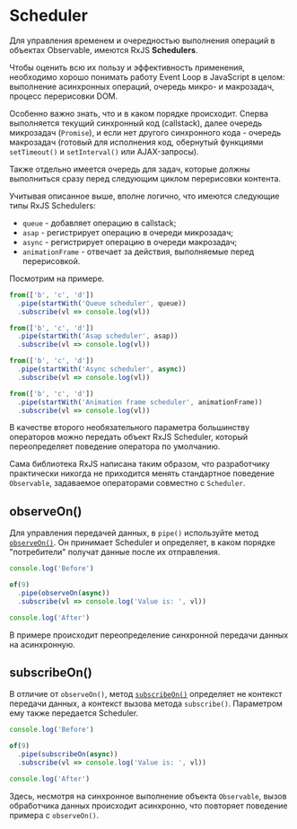 # Scheduler

Для управления временем и очередностью выполнения операций в объектах Observable, имеются RxJS **Schedulers**.

Чтобы оценить всю их пользу и эффективность применения, необходимо хорошо понимать работу Event Loop в JavaScript в целом: выполнение асинхронных операций, очередь микро- и макрозадач, процесс перерисовки DOM.

Особенно важно знать, что и в каком порядке происходит. Сперва выполняется текущий синхронный код (callstack), далее очередь микрозадач (`Promise`), и если нет другого синхронного кода - очередь макрозадач (готовый для исполнения код, обернутый функциями `setTimeout()` и `setInterval()` или AJAX-запросы).

Также отдельно имеется очередь для задач, которые должны выполниться сразу перед следующим циклом перерисовки контента.

Учитывая описанное выше, вполне логично, что имеются следующие типы RxJS Schedulers:

- `queue` - добавляет операцию в callstack;
- `asap` - регистрирует операцию в очереди микрозадач;
- `async` - регистрирует операцию в очереди макрозадач;
- `animationFrame` - отвечает за действия, выполняемые перед перерисовкой.

Посмотрим на примере.

```ts
from(['b', 'c', 'd'])
  .pipe(startWith('Queue scheduler', queue))
  .subscribe(vl => console.log(vl))

from(['b', 'c', 'd'])
  .pipe(startWith('Asap scheduler', asap))
  .subscribe(vl => console.log(vl))

from(['b', 'c', 'd'])
  .pipe(startWith('Async scheduler', async))
  .subscribe(vl => console.log(vl))

from(['b', 'c', 'd'])
  .pipe(startWith('Animation frame scheduler', animationFrame))
  .subscribe(vl => console.log(vl))
```

В качестве второго необязательного параметра большинству операторов можно передать объект RxJS Scheduler, который переопределяет поведение оператора по умолчанию.

Сама библиотека RxJS написана таким образом, что разработчику практически никогда не приходится менять стандартное поведение `Observable`, задаваемое операторами совместно с `Scheduler`.

## observeOn()

Для управления передачей данных, в `pipe()` используйте метод [`observeOn()`](https://rxjs.dev/api/operators/observeOn). Он принимает Scheduler и определяет, в каком порядке "потребители" получат данные после их отправления.

```ts
console.log('Before')

of(9)
  .pipe(observeOn(async))
  .subscribe(vl => console.log('Value is: ', vl))

console.log('After')
```

В примере происходит переопределение синхронной передачи данных на асинхронную.

## subscribeOn()

В отличие от `observeOn()`, метод [`subscribeOn()`](https://rxjs.dev/api/operators/subscribeOn) определяет не контекст передачи данных, а контекст вызова метода `subscribe()`. Параметром ему также передается Scheduler.

```ts
console.log('Before')

of(9)
  .pipe(subscribeOn(async))
  .subscribe(vl => console.log('Value is: ', vl))

console.log('After')
```

Здесь, несмотря на синхронное выполнение объекта `Observable`, вызов обработчика данных происходит асинхронно, что повторяет поведение примера с `observeOn()`.
